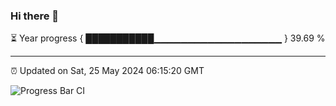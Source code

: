 ### Hi there 👋

⏳ Year progress { ███████████▁▁▁▁▁▁▁▁▁▁▁▁▁▁▁▁▁▁▁ } 39.69 %

---

⏰ Updated on Sat, 25 May 2024 06:15:20 GMT

![Progress Bar CI](https://github.com/liununu/liununu/workflows/Progress%20Bar%20CI/badge.svg)
